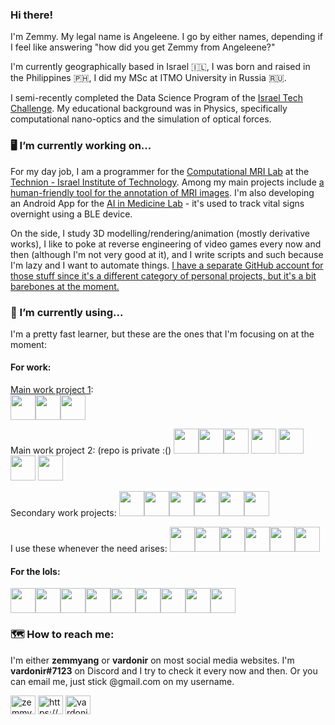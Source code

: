 ### Hi there!

I'm Zemmy. My legal name is Angeleene. I go by either names, depending if I feel like answering "how did you get Zemmy from Angeleene?"

I'm currently geographically based in Israel :israel:, I was born and raised in the Philippines :philippines:, I did my MSc at ITMO University in Russia :ru:.

I semi-recently completed the Data Science Program of the [Israel Tech Challenge](https://itc.tech/). My educational background was in Physics, specifically computational nano-optics and the simulation of optical forces. 

### :desktop_computer: I’m currently working on...

For my day job, I am a programmer for the [Computational MRI Lab](https://tcml-bme.github.io/) at the [Technion - Israel Institute of Technology](https://technion.ac.il/). Among my main projects include [a human-friendly tool for the annotation of MRI images](https://github.com/TechnionComputationalMRILab/ImageUntangler). I'm also developing an Android App for the [AI in Medicine Lab](https://aim-lab.github.io) - it's used to track vital signs overnight using a BLE device.

On the side, I study 3D modelling/rendering/animation (mostly derivative works), I like to poke at reverse engineering of video games every now and then (although I'm not very good at it), and I write scripts and such because I'm lazy and I want to automate things. [I have a separate GitHub account for those stuff since it's a different category of personal projects, but it's a bit barebones at the moment.](https://github.com/vardonir)

### :bookmark_tabs: I’m currently using...

I'm a pretty fast learner, but these are the ones that I'm focusing on at the moment:

#### For work:

[Main work project 1](https://github.com/TechnionComputationalMRILab/ImageUntangler):  
<img src="https://cdn.jsdelivr.net/gh/devicons/devicon/icons/python/python-original.svg" width="40" height="40"/><img src="https://cdn.jsdelivr.net/gh/devicons/devicon/icons/qt/qt-original.svg" width="40" height="40"/><img src="https://cdn.jsdelivr.net/gh/devicons/devicon/icons/sqlite/sqlite-original.svg" width="40" height="40"/>

Main work project 2: (repo is private :()
<img src="https://cdn.jsdelivr.net/gh/devicons/devicon/icons/android/android-original.svg" width="40" height="40"/><img src="https://cdn.jsdelivr.net/gh/devicons/devicon/icons/flutter/flutter-original.svg" width="40" height="40"/><img src="https://cdn.jsdelivr.net/gh/devicons/devicon/icons/firebase/firebase-plain.svg" width="40" height="40" />
<img src="https://cdn.jsdelivr.net/gh/devicons/devicon/icons/googlecloud/googlecloud-original.svg" width="40" height="40" />
<img src="https://cdn.jsdelivr.net/gh/devicons/devicon/icons/bootstrap/bootstrap-original.svg" width="40" height="40"/><img src="https://cdn.jsdelivr.net/gh/devicons/devicon/icons/django/django-plain.svg" width="40" height="40"/>
<img src="https://cdn.jsdelivr.net/gh/devicons/devicon/icons/flask/flask-original.svg" width="40" height="40"/>

Secondary work projects:
<img src="https://cdn.jsdelivr.net/gh/devicons/devicon/icons/fastapi/fastapi-original.svg" width="40" height="40"/><img src="https://cdn.jsdelivr.net/gh/devicons/devicon/icons/linux/linux-original.svg" width="40" height="40"/><img src="https://cdn.jsdelivr.net/gh/devicons/devicon/icons/docker/docker-original.svg" width="40" height="40"/><img src="https://cdn.jsdelivr.net/gh/devicons/devicon/icons/bash/bash-original.svg" width="40" height="40"/><img src="https://cdn.jsdelivr.net/gh/devicons/devicon/icons/css3/css3-original.svg" width="40" height="40"/><img src="https://cdn.jsdelivr.net/gh/devicons/devicon/icons/html5/html5-original.svg" width="40" height="40"/>

I use these whenever the need arises:
<img src="https://cdn.jsdelivr.net/gh/devicons/devicon/icons/git/git-original.svg" width="40" height="40"/><img src="https://cdn.jsdelivr.net/gh/devicons/devicon/icons/mysql/mysql-original.svg" width="40" height="40"/><img src="https://cdn.jsdelivr.net/gh/devicons/devicon/icons/opencv/opencv-original.svg" width="40" height="40"/><img src="https://cdn.jsdelivr.net/gh/devicons/devicon/icons/tensorflow/tensorflow-original.svg" width="40" height="40"/><img src="https://cdn.jsdelivr.net/gh/devicons/devicon/icons/apache/apache-original.svg" width="40" height="40"/><img src="https://cdn.jsdelivr.net/gh/devicons/devicon/icons/pandas/pandas-original.svg" width="40" height="40"/>

#### For the lols:

<img src="https://cdn.jsdelivr.net/gh/devicons/devicon/icons/c/c-original.svg" width="40" height="40"/><img src="https://cdn.jsdelivr.net/gh/devicons/devicon/icons/cplusplus/cplusplus-original.svg" width="40" height="40"/><img src="https://cdn.jsdelivr.net/gh/devicons/devicon/icons/filezilla/filezilla-plain.svg" width="40" height="40"/><img src="https://cdn.jsdelivr.net/gh/devicons/devicon/icons/jenkins/jenkins-line.svg" width="40" height="40"/><img src="https://cdn.jsdelivr.net/gh/devicons/devicon/icons/nginx/nginx-original.svg" width="40" height="40"/><img src="https://cdn.jsdelivr.net/gh/devicons/devicon/icons/typescript/typescript-original.svg" width="40" height="40"/><img src="https://cdn.jsdelivr.net/gh/devicons/devicon/icons/blender/blender-original.svg" width="40" height="40"/><img src="https://cdn.jsdelivr.net/gh/devicons/devicon/icons/unrealengine/unrealengine-original.svg" width="40" height="40"/><img src="https://cdn.jsdelivr.net/gh/devicons/devicon/icons/react/react-original.svg" width="40" height="40"/>

### :world_map: How to reach me: 

I'm either **zemmyang** or **vardonir** on most social media websites. I'm **vardonir#7123** on Discord and I try to check it every now and then. Or you can email me, just stick @gmail.com on my username.

<a href="https://twitter.com/zemmyang" target="blank"><img align="center" src="https://raw.githubusercontent.com/rahuldkjain/github-profile-readme-generator/master/src/images/icons/Social/twitter.svg" alt="zemmyang" height="30" width="40" /></a>
<a href="https://www.linkedin.com/in/zemmyang/" target="blank"><img align="center" src="https://raw.githubusercontent.com/rahuldkjain/github-profile-readme-generator/master/src/images/icons/Social/linked-in-alt.svg" alt="https://www.linkedin.com/in/zemmyang/" height="30" width="40" /></a>
<a href="https://stackoverflow.com/users/vardonir" target="blank"><img align="center" src="https://raw.githubusercontent.com/rahuldkjain/github-profile-readme-generator/master/src/images/icons/Social/stack-overflow.svg" alt="vardonir" height="30" width="40" /></a>
</p>
